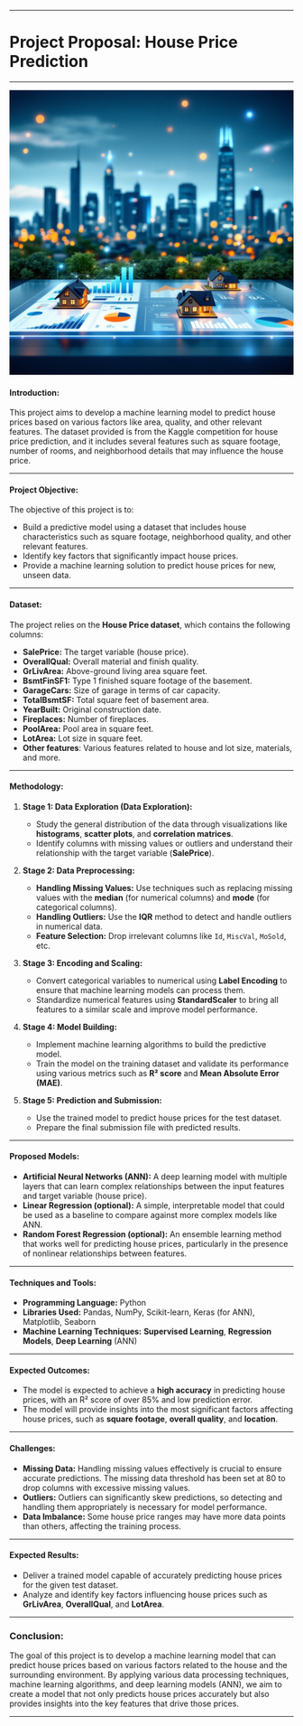
---

# **Project Proposal: House Price Prediction**

---

![Project Overview](House_Price_Prediction_Image.jpg)



#### **Introduction:**
This project aims to develop a machine learning model to predict house prices based on various factors like area, quality, and other relevant features. The dataset provided is from the Kaggle competition for house price prediction, and it includes several features such as square footage, number of rooms, and neighborhood details that may influence the house price.

---

#### **Project Objective:**
The objective of this project is to:
- Build a predictive model using a dataset that includes house characteristics such as square footage, neighborhood quality, and other relevant features.
- Identify key factors that significantly impact house prices.
- Provide a machine learning solution to predict house prices for new, unseen data.

---

#### **Dataset:**
The project relies on the **House Price dataset**, which contains the following columns:
- **SalePrice:** The target variable (house price).
- **OverallQual:** Overall material and finish quality.
- **GrLivArea:** Above-ground living area square feet.
- **BsmtFinSF1:** Type 1 finished square footage of the basement.
- **GarageCars:** Size of garage in terms of car capacity.
- **TotalBsmtSF:** Total square feet of basement area.
- **YearBuilt:** Original construction date.
- **Fireplaces:** Number of fireplaces.
- **PoolArea:** Pool area in square feet.
- **LotArea:** Lot size in square feet.
- **Other features**: Various features related to house and lot size, materials, and more.

---

#### **Methodology:**

1. **Stage 1: Data Exploration (Data Exploration):**
   - Study the general distribution of the data through visualizations like **histograms**, **scatter plots**, and **correlation matrices**.
   - Identify columns with missing values or outliers and understand their relationship with the target variable (**SalePrice**).

2. **Stage 2: Data Preprocessing:**
   - **Handling Missing Values:** Use techniques such as replacing missing values with the **median** (for numerical columns) and **mode** (for categorical columns).
   - **Handling Outliers:** Use the **IQR** method to detect and handle outliers in numerical data.
   - **Feature Selection:** Drop irrelevant columns like `Id`, `MiscVal`, `MoSold`, etc.

3. **Stage 3: Encoding and Scaling:**
   - Convert categorical variables to numerical using **Label Encoding** to ensure that machine learning models can process them.
   - Standardize numerical features using **StandardScaler** to bring all features to a similar scale and improve model performance.

4. **Stage 4: Model Building:**
   - Implement machine learning algorithms to build the predictive model.
   - Train the model on the training dataset and validate its performance using various metrics such as **R² score** and **Mean Absolute Error (MAE)**.

5. **Stage 5: Prediction and Submission:**
   - Use the trained model to predict house prices for the test dataset.
   - Prepare the final submission file with predicted results.

---

#### **Proposed Models:**
- **Artificial Neural Networks (ANN):** A deep learning model with multiple layers that can learn complex relationships between the input features and target variable (house price).
- **Linear Regression (optional):** A simple, interpretable model that could be used as a baseline to compare against more complex models like ANN.
- **Random Forest Regression (optional):** An ensemble learning method that works well for predicting house prices, particularly in the presence of nonlinear relationships between features.

---

#### **Techniques and Tools:**
- **Programming Language:** Python
- **Libraries Used:** Pandas, NumPy, Scikit-learn, Keras (for ANN), Matplotlib, Seaborn
- **Machine Learning Techniques:** **Supervised Learning**, **Regression Models**, **Deep Learning** (ANN)

---

#### **Expected Outcomes:**
- The model is expected to achieve a **high accuracy** in predicting house prices, with an R² score of over $85$% and low prediction error.
- The model will provide insights into the most significant factors affecting house prices, such as **square footage**, **overall quality**, and **location**.

---

#### **Challenges:**
- **Missing Data:** Handling missing values effectively is crucial to ensure accurate predictions. The missing data threshold has been set at $80%$ to drop columns with excessive missing values.
- **Outliers:** Outliers can significantly skew predictions, so detecting and handling them appropriately is necessary for model performance.
- **Data Imbalance:** Some house price ranges may have more data points than others, affecting the training process.

---

#### **Expected Results:**
- Deliver a trained model capable of accurately predicting house prices for the given test dataset.
- Analyze and identify key factors influencing house prices such as **GrLivArea**, **OverallQual**, and **LotArea**.

---

### **Conclusion:**
The goal of this project is to develop a machine learning model that can predict house prices based on various factors related to the house and the surrounding environment. By applying various data processing techniques, machine learning algorithms, and deep learning models (ANN), we aim to create a model that not only predicts house prices accurately but also provides insights into the key features that drive those prices.

---

